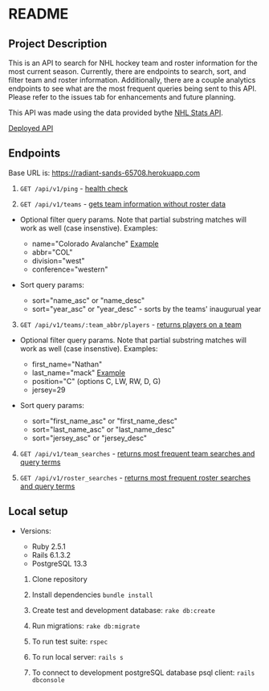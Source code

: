 # README

## Project Description
This is an API to search for NHL hockey team and roster information for the most current season. Currently, there are endpoints to search, sort, and filter team and roster information. Additionally, there are a couple analytics endpoints to see what are the most frequent queries being sent to this API. Please refer to the issues tab for enhancements and future planning.

This API was made using the data provided bythe [NHL Stats API](https://gitlab.com/dword4/nhlapi/-/blob/master/stats-api.md).

[Deployed API](https://radiant-sands-65708.herokuapp.com/api/v1/teams)

## Endpoints

Base URL is: https://radiant-sands-65708.herokuapp.com

1. `GET /api/v1/ping` - [health check](https://radiant-sands-65708.herokuapp.com/api/v1/ping)

2. `GET /api/v1/teams` - [gets team information without roster data](https://radiant-sands-65708.herokuapp.com/api/v1/teams)

  - Optional filter query params. Note that partial substring matches will work as well (case insenstive). Examples:
    * name="Colorado Avalanche" [Example](https://radiant-sands-65708.herokuapp.com/api/v1/teams?name=avalanche)
    * abbr="COL"
    * division="west"
    * conference="western"

  - Sort query params:
    * sort="name_asc" or "name_desc"
    * sort="year_asc" or "year_desc" - sorts by the teams' inaugurual year

3. `GET /api/v1/teams/:team_abbr/players` - [returns players on a team](https://radiant-sands-65708.herokuapp.com/api/v1/teams/COL/players)

  - Optional filter query params. Note that partial substring matches will work as well (case insenstive). Examples:
    * first_name="Nathan"
    * last_name="mack" [Example](https://radiant-sands-65708.herokuapp.com/api/v1/teams/COL/players?last_name=mack)
    * position="C" (options C, LW, RW, D, G)
    * jersey=29

  - Sort query params:
    * sort="first_name_asc" or "first_name_desc"
    * sort="last_name_asc" or "last_name_desc"
    * sort="jersey_asc" or "jersey_desc"

4. `GET /api/v1/team_searches` - [returns most frequent team searches and query terms](https://radiant-sands-65708.herokuapp.com/api/v1/team_searches)

5. `GET /api/v1/roster_searches` - [returns most frequent roster searches and query terms](https://radiant-sands-65708.herokuapp.com/api/v1/roster_searches)


## Local setup

* Versions:
  * Ruby 2.5.1
  * Rails 6.1.3.2
  * PostgreSQL 13.3

  1. Clone repository
  2. Install dependencies `bundle install`
  3. Create test and development database: `rake db:create`
  4. Run migrations: `rake db:migrate`

  5. To run test suite: `rspec`
  6. To run local server: `rails s`
  7. To connect to development postgreSQL database psql client: `rails dbconsole`
